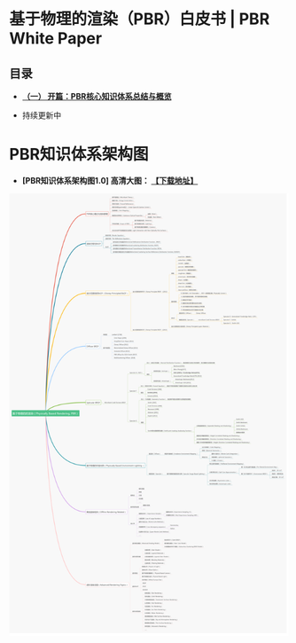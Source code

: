 
# 基于物理的渲染（PBR）白皮书 | PBR White Paper

## 目录

- **[（一） 开篇：PBR核心知识体系总结与概览](https://github.com/QianMo/PBR-White-Paper/blob/master/content/part%201/README.md)**

- 持续更新中


# PBR知识体系架构图
- **[PBR知识体系架构图1.0] 高清大图：
[【下载地址】](https://github.com/QianMo/PBR-White-Paper/raw/master/media/PBR-White-Paper-Knowledge-Architecture-1.0.png)**


![](media/PBR-White-Paper-Knowledge-Architecture-1.0.png)
